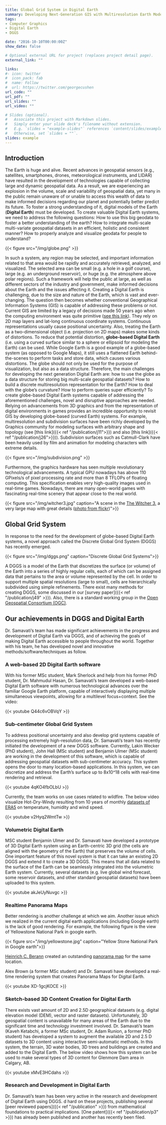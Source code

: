 ```yaml
---
title: Global Grid System in Digital Earth
summary: Developing Next-Generation GIS with Multiresolution Earth Models
tags:
- Computer Graphics
- Digital Earth
- DGGS

date: "2016-10-10T00:00:00Z"
show_date: false

# Optional external URL for project (replaces project detail page).
external_link: ""

links:
#- icon: twitter
#  icon_pack: fab
#  name: Follow
#  url: https://twitter.com/georgecushen
url_code: ""
url_pdf: ""
url_slides: ""
url_video: ""

# Slides (optional).
#   Associate this project with Markdown slides.
#   Simply enter your slide deck's filename without extension.
#   E.g. `slides = "example-slides"` references `content/slides/example-slides.md`.
#   Otherwise, set `slides = ""`.
slides: example
---
```

## **Introduction**
The Earth is huge and alive. Recent advances in geospatial sensors (e.g., satellites, smartphones, drones, meteorological instruments, and LIDAR) have resulted in the development of technologies capable of collecting large and dynamic geospatial data. As a result, we are experiencing an explosion in the volume, scale and variability of geospatial data, yet many in the public remain unaware of or unable to access this wealth of data to make informed decisions regarding our planet and potentially better predict its future.  To foster a strong understanding of it, digital models of the Earth (**Digital Earth**) must be developed. To create valuable Digital Earth systems, we need to address the following questions: How to use this big geodata to foster a better understanding of the earth? How to integrate multi-scale multi-variate geospatial datasets in an efficient, holistic and consistent manner?  How to properly analyze and visualize geodata for people to understand?  

{{< figure src="/img/globe.png" >}}

In such a system, any region may be selected, and important information related to that area would be rapidly and accurately retrieved, analyzed, and visualized. The selected area can be small (e.g. a hole in a golf course), large (e.g. an underground reservoir), or huge (e.g. the atmosphere above polar regions). Such a framework will help the public at large, as well as different sectors of the industry and government, make informed decisions about the Earth and the issues affecting it. Creating a Digital Earth is challenging, due to the size and nature of the Earth, which is vast and ever-changing.  The question then becomes whether conventional Geographical Information Systems (GIS) is capable of addressing these problems or not. Current GIS are limited by a legacy of decisions made 50 years ago when the computing environment was quite primitive ([see this link](https://www.tandfonline.com/doi/full/10.1080/19475683.2018.1424737)). They rely on 2D map layers and lat-long continuous coordinate systems. Continuous representations usually cause positional uncertainty. Also, treating the Earth as a two-dimensional object (i.e. projection on 2D maps) makes some kinds of distortions.  To reduce that potential distortion, **globe-based Digital Earth** (i.e. using a curved surface similar to a sphere or ellipsoid for modeling the Earth) can be used. While Google Earth is a good example of a globe-based system (as opposed to Google Maps), it still uses a flattened Earth behind-the-scenes to perform tasks and store data, which causes various distortions. The globe should not only be used for the purpose of visualization, but also as a data structure. Therefore, the main challenges for developing the next generation Digital Earth are: how to use the globe as a data structure for storing big multi-scale geospatial datasets? How to build a discrete multiresolution representation for the Earth? How to deal with the globe’s curvature? How to perform queries super efficiently? To create globe-based Digital Earth systems capable of addressing the aforementioned challenges, novel and disruptive approaches are needed.  Relying on advancements from 3D graphics and from the representation of digital environments in games provides an incredible opportunity to revisit GIS by developing globe-based (curved Earth) systems. For example, multiresolution and subdivision surfaces have been richly developed by the Graphics community for modeling surfaces with arbitrary shape and topology (see [this link]({{< ref "/publication/j11">}}) and also [this link]({{< ref "/publication/j26">}})).  Subdivision surfaces such as Catmull-Clark have been heavily used by film and animation for modeling characters with extreme details.

{{< figure src="/img/subdivision.png" >}}

Furthermore, the graphics hardware has seen multiple revolutionary technological advancements. A typical GPU nowadays has above 110 GPixels/s of pixel processing rate and more than 8 TFLOPs of floating computing. This specification enables very high-quality images used in real-time games. Nowadays, there are many open-world games with fascinating real-time scenery that appear close to the real world. 

{{< figure src="/img/witcher3.jpg" caption="A scene in the [The Witcher 3](https://thewitcher.com/en/witcher3), a very large map with great details ([photo from flickr](https://www.flickr.com/photos/stefans02/29767732126))">}}

## **Global Grid System**
In response to the need for the development of globe-based Digital Earth systems, a novel approach called the Discrete Global Grid System (DGGS) has recently emerged.

{{< figure src="/img/dggs.png" caption="Discrete Global Grid Systems">}}

A DGGS is a model of the Earth that discretizes the surface (or volume) of the Earth into a series of highly regular cells, each of which can be assigned data that pertains to the area or volume represented by the cell. In order to support multiple spatial resolutions (large to small), cells are hierarchically subdivided using simple refinements. There exist many methods for creating DGGS, some discussed in our [survey paper]({{< ref "/publication/j49" >}}).  Also, there is a standard working group in the [Open Geospatial Consortium (OGC)](https://www.opengeospatial.org/).

## **Our achievements in DGGS and Digital Earth**
Dr. Samavati’s team has made significant achievements in the progress and development of Digital Earth via DGGS, and of achieving the goals of making Digital Earth accessible to people throughout the world.  Together with his team, he has developed novel and innovative methods/software/techniques as follow.

### **A web-based 2D Digital Earth software**
With his former MSc student, Mark Sherlock and help from his former PhD student, Dr.  Mahmudul Hasan, Dr. Samavati’s team developed a web-based Digital Earth software with numerous technological advances over the familiar Google Earth platform, capable of interactively displaying multiple simultaneous viewpoints, allowing for a multilevel focus+context. See the video:

{{< youtube Q44c6vOBVqY >}}

### **Sub-centimeter Global Grid System**
To address positional uncertainty and also develop grid systems capable of processing extremely high-resolution data, Dr. Samavati’s team has recently initiated the development of a new DGGS software. Currently, Lakin Wecker (PhD student), John Hall (MSc student) and Benjamin Ulmer (MSc student) are working in the development of this software, which is capable of addressing geospatial datasets with sub-centimeter accuracy. This system opens the door to many location-based applications. In this system, we can discretize and address the Earth’s surface up to  8x10^18 cells with real-time rendering and retrieval. 

{{< youtube 4qKO4fbOLbU >}}

Currently, the team works on use cases related to wildfire. The below video visualize Hot-Dry-Windy resulting from 10 years of monthly [datasets of ERA5](https://www.ecmwf.int/en/forecasts/datasets/reanalysis-datasets/era5) on temperature, humidity and wind speed.

{{< youtube v2Hyq2WmtTw >}}

### **Volumetric Digital Earth**
MSC student Benjamin Ulmer and Dr. Samavati have developed a prototype of 3D Digital Earth system using an Earth-centric 3D grid (the cells are aligned with the geometry of the Earth) that preserves the volume of cells. One important feature of this novel system is that it can take an existing 2D DGGS and extend it to create a 3D DGGS. This means that all data related to the surface of the Earth can be seamlessly integrated into the volumetric Earth system. Currently, several datasets (e.g. live global wind forecast, some reservoir datasets, and other standard geospatial datasets) have been uploaded to this system. 

{{< youtube akJeUyNuvgc >}}

### **Realtime Panorama Maps**
Better rendering is another challenge at which we aim. Another issue which we realized in the current digital earth applications (including Google earth) is the lack of good rendering. For example, the following figure is the view of Yellowstone National Park in google earth. 

{{< figure src="/img/yellowstone.jpg" caption="Yellow Stone National Park in Google earth">}}

[Heinrich C. Berann](https://en.wikipedia.org/wiki/Heinrich_C._Berann) created an outstanding [panorama map](https://upload.wikimedia.org/wikipedia/commons/0/0a/Heinrich_Berann_NPS_Panorama_of_Yellowstone_without_labels.jpg) for the same location. 

Alex Brown (a former MSc student) and Dr. Samavati have developed a real-time rendering system that creates Panorama Maps for Digital Earth. 

{{< youtube XD-1gcjKOCE >}}

### **Sketch-based 3D Content Creation for Digital Earth**
There exists vast amount of 2D and 2.5D geographical datasets (e.g. digital elevation model (DEM), vector and raster datasets). Unfortunately, 3D geospatial content is unavailable for many areas of the Earth due to the significant time and technology investment involved. Dr. Samavati’s team (Kaveh Ketabchi, a former MSc student, Dr. Adam Runion, a former PhD student) has developed a system to augment the available 2D and 2.5 D datasets to 3D content using interactive semi-automatic methods.  In this system, the terrain, 3D water bodies, 3D trees and buildings are created and added to the Digital Earth. The below video shows how this system can be used to make several types of 3D content for Glenmore Dam area in Calgary, AB.

{{< youtube xMvE3HCdahs >}}

### **Research and Development in Digital Earth**
Dr. Samavati’s team has been very active in the research and development of Digital Earth using DGGS. d hard on these projects, publishing several [peer reviewed papers]({{< ref "/publication" >}}) from mathematical foundations to practical implications. [One patent]({{< ref "/publication/p3" >}}) has already been published and another has recently been filed. 

 
